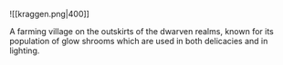 ![[kraggen.png|400]]

A farming village on the outskirts of the dwarven realms, known for its population of glow shrooms which are used in both delicacies and in lighting.